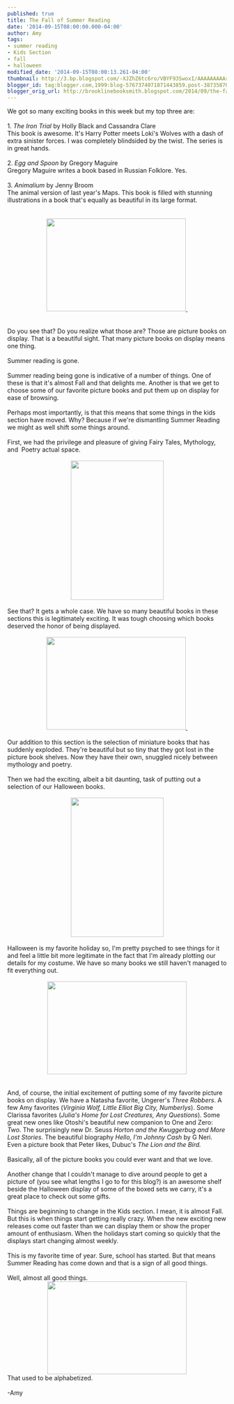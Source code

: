 ```yaml
---
published: true
title: The Fall of Summer Reading
date: '2014-09-15T08:00:00.000-04:00'
author: Amy
tags:
- summer reading
- Kids Section
- fall
- halloween
modified_date: '2014-09-15T08:00:13.261-04:00'
thumbnail: http://3.bp.blogspot.com/-XJZhZ6tc6ro/VBYF93SwoxI/AAAAAAAAArA/3shLtYTFWjo/s72-c/100_6086%5B1%5D.JPG
blogger_id: tag:blogger.com,1999:blog-5767374071871443859.post-3873587015805208161
blogger_orig_url: http://brooklinebooksmith.blogspot.com/2014/09/the-fall-of-summer-reading.html
---
```


<div class="separator" style="clear: both; text-align: center;"></div><div class="separator" style="clear: both; text-align: center;"></div><div class="separator" style="clear: both; text-align: center;"></div>We got so many exciting books in this week but my top three are:<br /><br />1. <i>The Iron Trial</i> by Holly Black and Cassandra Clare<br />This book is awesome. It's Harry Potter meets Loki's Wolves with a dash of extra sinister forces. I was completely blindsided by the twist. The series is in great hands.<br /><br />2. <i>Egg and Spoon</i> by Gregory Maguire<br />Gregory Maguire writes a book based in Russian Folklore. Yes.<br /><br />3. <i>Animalium</i> by Jenny Broom<br />The animal version of last year's Maps. This book is filled with stunning illustrations in a book that's equally as beautiful in its large format.<br /><br /><br /><div class="separator" style="clear: both; text-align: center;"><a href="https://images-blogger-opensocial.googleusercontent.com/gadgets/proxy?url=http%3A%2F%2F3.bp.blogspot.com%2F-XJZhZ6tc6ro%2FVBYF93SwoxI%2FAAAAAAAAArA%2F3shLtYTFWjo%2Fs1600%2F100_6086%255B1%255D.JPG&amp;container=blogger&amp;gadget=a&amp;rewriteMime=image%2F*" imageanchor="1" style="margin-left: 1em; margin-right: 1em;"><img border="0" src="http://3.bp.blogspot.com/-XJZhZ6tc6ro/VBYF93SwoxI/AAAAAAAAArA/3shLtYTFWjo/s1600/100_6086%5B1%5D.JPG" height="213" width="320" />&nbsp;</a></div><div class="separator" style="clear: both; text-align: center;"><br /></div><div class="separator" style="clear: both; text-align: center;"><br /></div><div class="separator" style="clear: both; text-align: left;">Do you see that? Do you realize what those are? Those are picture books on display. That is a beautiful sight. That many picture books on display means one thing.&nbsp;</div><div class="separator" style="clear: both; text-align: left;"><br /></div><div class="separator" style="clear: both; text-align: left;">Summer reading is gone.&nbsp;</div><div class="separator" style="clear: both; text-align: left;"><br /></div><div class="separator" style="clear: both; text-align: left;">Summer reading being gone is indicative of a number of things. One of these is that it's almost Fall and that delights me. Another is that we get to choose some of our favorite picture books and put them up on display for ease of browsing. </div><div class="separator" style="clear: both; text-align: left;"><br /></div><div class="separator" style="clear: both; text-align: left;">Perhaps most importantly, is that this means that some things in the kids section have moved. Why? Because if we're dismantling Summer Reading we might as well shift some things around.&nbsp;</div><div class="separator" style="clear: both; text-align: left;"><br /></div><div class="separator" style="clear: both; text-align: left;">First, we had the privilege and pleasure of giving Fairy Tales, Mythology, and&nbsp; Poetry actual space.</div><div class="separator" style="clear: both; text-align: center;"><br /></div><div class="separator" style="clear: both; text-align: center;"></div><div class="separator" style="clear: both; text-align: center;"></div><div class="separator" style="clear: both; text-align: center;"></div><div class="separator" style="clear: both; text-align: center;"><a href="http://1.bp.blogspot.com/-gbkJ7w6PvhI/VBYGXhdlN0I/AAAAAAAAArg/hqeGPr6DySA/s1600/100_6080%5B1%5D.JPG" imageanchor="1" style="margin-left: 1em; margin-right: 1em;"><img border="0" src="http://1.bp.blogspot.com/-gbkJ7w6PvhI/VBYGXhdlN0I/AAAAAAAAArg/hqeGPr6DySA/s1600/100_6080%5B1%5D.JPG" height="320" width="213" /></a></div><br />See that? It gets a whole case. We have so many beautiful books in these sections this is legitimately exciting. It was tough choosing which books deserved the honor of being displayed.<br /><br /><div class="separator" style="clear: both; text-align: center;"><a href="http://1.bp.blogspot.com/-jyeZd8f7O70/VBYGSJq9euI/AAAAAAAAArY/81ZjF8v3Pb4/s1600/100_6081%5B1%5D.JPG" imageanchor="1" style="margin-left: 1em; margin-right: 1em;"><img border="0" src="http://1.bp.blogspot.com/-jyeZd8f7O70/VBYGSJq9euI/AAAAAAAAArY/81ZjF8v3Pb4/s1600/100_6081%5B1%5D.JPG" height="213" width="320" />&nbsp;</a></div><div class="separator" style="clear: both; text-align: center;"><br /></div><div class="separator" style="clear: both; text-align: left;">Our addition to this section is the selection of miniature books that has suddenly exploded. They're beautiful but so tiny that they got lost in the picture book shelves. Now they have their own, snuggled nicely between mythology and poetry.</div><div class="separator" style="clear: both; text-align: left;"><br /></div><div class="separator" style="clear: both; text-align: left;">Then we had the exciting, albeit a bit daunting, task of putting out a selection of our Halloween books. </div><div class="separator" style="clear: both; text-align: center;"><br /></div><div class="separator" style="clear: both; text-align: center;"></div><div class="separator" style="clear: both; text-align: center;"></div><div class="separator" style="clear: both; text-align: center;"></div><div class="separator" style="clear: both; text-align: center;"></div><div class="separator" style="clear: both; text-align: center;"></div><div class="separator" style="clear: both; text-align: center;"></div><div class="separator" style="clear: both; text-align: center;"></div><div class="separator" style="clear: both; text-align: center;"></div><div class="separator" style="clear: both; text-align: center;"></div><div class="separator" style="clear: both; text-align: center;"></div><div class="separator" style="clear: both; text-align: center;"><a href="https://images-blogger-opensocial.googleusercontent.com/gadgets/proxy?url=http%3A%2F%2F1.bp.blogspot.com%2F-37Hwd2qUBeM%2FVBYGMbF2YtI%2FAAAAAAAAArQ%2FqBYx5K1kL28%2Fs1600%2F100_6084%255B1%255D.JPG&amp;container=blogger&amp;gadget=a&amp;rewriteMime=image%2F*" imageanchor="1" style="margin-left: 1em; margin-right: 1em;"><img border="0" src="http://1.bp.blogspot.com/-37Hwd2qUBeM/VBYGMbF2YtI/AAAAAAAAArQ/qBYx5K1kL28/s1600/100_6084%5B1%5D.JPG" height="320" width="213" /></a></div><div class="separator" style="clear: both; text-align: center;"><br /></div>Halloween is my favorite holiday so, I'm pretty psyched to see things for it and feel a little bit more legitimate in the fact that I'm already plotting our details for my costume. We have so many books we still haven't managed to fit everything out.<br /><br /><div class="separator" style="clear: both; text-align: center;"><a href="http://4.bp.blogspot.com/-SrKZL7RGFN0/VBYGkHKHyXI/AAAAAAAAArw/VPC10-ieXJ4/s1600/100_6075%5B1%5D.JPG" imageanchor="1" style="margin-left: 1em; margin-right: 1em;"><img border="0" src="http://4.bp.blogspot.com/-SrKZL7RGFN0/VBYGkHKHyXI/AAAAAAAAArw/VPC10-ieXJ4/s1600/100_6075%5B1%5D.JPG" height="213" width="320" /></a></div><br /><div class="separator" style="clear: both; text-align: center;"><br /></div>And, of course, the initial excitement of putting some of my favorite picture books on display. We have a Natasha favorite, Ungerer's <i>Three Robbers</i>. A few Amy favorites (<i>Virginia Wolf, Little Elliot Big City, Numberlys</i>). Some Clarissa favorites (<i>Julia's Home for Lost Creatures, Any Questions</i>). Some great new ones like Otoshi's beautiful new companion to One and Zero: <i>Two</i>. The surprisingly new Dr. Seuss <i>Horton and the Kwuggerbug and More Lost Stories</i>. The beautiful biography <i>Hello, I'm Johnny Cash</i> by G Neri. Even a picture book that Peter likes, Dubuc's <i>The Lion and the Bird.</i><br /><br />Basically, all of the picture books you could ever want and that we love. <br /><br />Another change that I couldn't manage to dive around people to get a picture of (you see what lengths I go to for this blog?) is an awesome shelf beside the Halloween display of some of the boxed sets we carry, it's a great place to check out some gifts.<br /><br />Things are beginning to change in the Kids section. I mean, it is almost Fall. But this is when things start getting really crazy. When the new exciting new releases come out faster than we can display them or show the proper amount of enthusiasm. When the holidays start coming so quickly that the displays start changing almost weekly. <br /><br />This is my favorite time of year. Sure, school has started. But that means Summer Reading has come down and that is a sign of all good things. <br /><br />Well, almost all good things.<br /><div class="separator" style="clear: both; text-align: center;"><a href="http://1.bp.blogspot.com/-dtPmdefbVAk/VBYGEO4fbMI/AAAAAAAAArM/ZdIvfCpB6xM/s1600/100_6085%5B1%5D.JPG" imageanchor="1" style="margin-left: 1em; margin-right: 1em;"><img border="0" src="http://1.bp.blogspot.com/-dtPmdefbVAk/VBYGEO4fbMI/AAAAAAAAArM/ZdIvfCpB6xM/s1600/100_6085%5B1%5D.JPG" height="213" width="320" /></a></div>That used to be alphabetized.<br /><br />-Amy